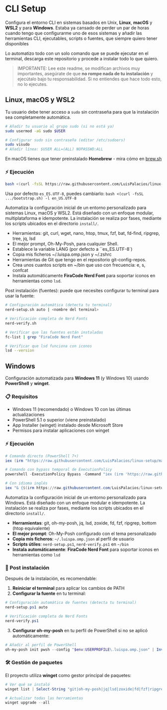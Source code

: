 # CLI Setup

Configura el entorno CLI en sistemas basados en Unix, **Linux**, **macOS** y **WSL2** y para **Windows**. Estaba ya cansado de perder un par de horas cuando tengo que configurarme uno de esos sistemas y añadir las herramientas CLI, ejecutables, scripts o fuentes, que siempre quiero tener disponibles

Lo automatizo todo con un solo comando que se puede ejecutar en el terminal, descarga este repositorio y procede a instalar todo lo que quiero.

> IMPORTANTE: Lee este readme, se modifican archivos muy importantes, asegúrate de que **no rompe nada de tu instalación** y ejecútalo bajo tu responsabilidad. Si no entiendes que hace todo esto, no lo ejecutes.

## Linux, macOS y WSL2

Tu usuario debe tener acceso a `sudo` sin contraseña para que la instalación sea completamente automática.

```bash
# Añadir tu usuario al grupo sudo (si no está ya)
sudo usermod -aG sudo $USER

# Configurar sudo sin contraseña (editar /etc/sudoers)
sudo visudo
# Añadir línea: $USER ALL=(ALL) NOPASSWD:ALL
```

En macOS tienes que tener preinstalado **Homebrew** - mira cómo en [brew.sh](https://brew.sh)

### ⚡ Ejecución

```bash
bash <(curl -fsSL https://raw.githubusercontent.com/LuisPalacios/linux-setup/main/bootstrap.sh)
```

Usa por defecto `es_ES.UTF-8`, puedes cambiarlo: `bash <(curl -fsSL .../bootstrap.sh) -l en_US.UTF-8`

Automatiza la configuración inicial de un entorno personalizado para sistemas Linux, macOS y WSL2. Está diseñado con un enfoque modular, multiplataforma e idempotente. La instalación se realiza por fases, mediante los scripts ubicados en el directorio `install/`.

- Herramientas: git, curl, wget, nano, htop, tmux, fzf, bat, fd-find, ripgrep, tree, jq, lsd
- El mejor prompt, Oh-My-Posh, para cualquier Shell.
- Establece la variable LANG (por defecto a ``es_ES.UTF-8`)
- Copia mis ficheros ~/.luispa.omp.json y ~/.zshrc
- Herramientas de Git que tengo en el repositorio git-config-repos.
- Crea unos cuantos scripts en ~/bin que uso con frecuencia: e, s, confcat
- Instala automáticamente **FiraCode Nerd Font** para soportar iconos en herramientas como `lsd`.

Post instalación (fuentes): puede que necesites configurar tu terminal para usar la fuente:

```bash
# Configuración automática (detecta tu terminal)
nerd-setup.sh auto | <nombre del terminal>
```

```bash
# Verificación completa de Nerd Fonts
nerd-verify.sh

# Verificar que las fuentes están instaladas
fc-list | grep "FiraCode Nerd Font"

# Verificar que lsd funciona con iconos
lsd --version
```

## Windows

Configuración automatizada para **Windows 11** (y Windows 10) usando **PowerShell** y **winget**.

### 📋 Requisitos

- Windows 11 (recomendado) o Windows 10 con las últimas actualizaciones
- PowerShell 5.1 o superior (viene preinstalado)
- App Installer (winget) instalado desde Microsoft Store
- Permisos para instalar aplicaciones con winget

### ⚡ Ejecución

```powershell
# Comando directo (PowerShell 7+)
iex (irm "https://raw.githubusercontent.com/LuisPalacios/linux-setup/main/bootstrap.ps1")

# Comando con bypass temporal de ExecutionPolicy
powershell -ExecutionPolicy Bypass -Command "iex (irm 'https://raw.githubusercontent.com/LuisPalacios/linux-setup/main/bootstrap.ps1')"

# Con idioma inglés
iex "& {$(irm https://raw.githubusercontent.com/LuisPalacios/linux-setup/main/bootstrap.ps1)} -Lang en-US"
```

Automatiza la configuración inicial de un entorno personalizado para Windows. Está diseñado con un enfoque modular e idempotente. La instalación se realiza por fases, mediante los scripts ubicados en el directorio `install/`.

- **Herramientas**: git, oh-my-posh, jq, lsd, zoxide, fd, fzf, ripgrep, bottom (htop equivalente)
- **El mejor prompt**: Oh-My-Posh configurado con el tema personalizado
- **Copia mis ficheros**: `~/.luispa.omp.json` al perfil de usuario
- **Scripts útiles**: `nerd-setup.ps1`, `nerd-verify.ps1` en `~/bin`
- **Instala automáticamente**: **FiraCode Nerd Font** para soportar iconos en herramientas como `lsd`

### 🎨 Post instalación

Después de la instalación, es recomendable:

1. **Reiniciar el terminal** para aplicar los cambios de PATH
2. **Configurar la fuente** en tu terminal:

```powershell
# Configuración automática de fuentes (detecta tu terminal)
nerd-setup.ps1 auto

# Verificación completa de Nerd Fonts
nerd-verify.ps1
```

3. **Configurar oh-my-posh** en tu perfil de PowerShell si no se aplicó automáticamente:

```powershell
# Añadir al perfil de PowerShell
oh-my-posh init pwsh --config "$env:USERPROFILE\.luispa.omp.json" | Invoke-Expression
```

### 🛠️ Gestión de paquetes

El proyecto utiliza **winget** como gestor principal de paquetes:

```powershell
# Ver qué se instaló
winget list | Select-String "git|oh-my-posh|jq|lsd|zoxide|fd|fzf|ripgrep|bottom"

# Actualizar todas las herramientas
winget upgrade --all
```
